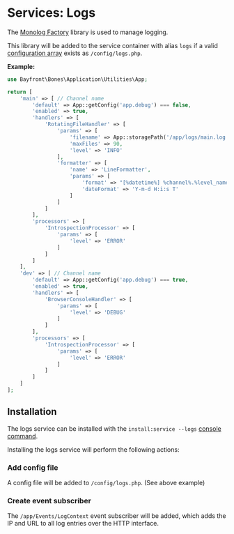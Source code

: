 # Services: Logs

The [Monolog Factory](https://github.com/bayfrontmedia/monolog-factory) library is used to manage logging.

This library will be added to the service container with alias `logs` if a valid 
[configuration array](https://github.com/bayfrontmedia/monolog-factory#configuration-array) exists as `/config/logs.php`.

**Example:**

```php
use Bayfront\Bones\Application\Utilities\App;

return [
    'main' => [ // Channel name
        'default' => App::getConfig('app.debug') === false,
        'enabled' => true,
        'handlers' => [
            'RotatingFileHandler' => [
                'params' => [
                    'filename' => App::storagePath('/app/logs/main.log'),
                    'maxFiles' => 90,
                    'level' => 'INFO'
                ],
                'formatter' => [
                    'name' => 'LineFormatter',
                    'params' => [
                        'format' => "[%datetime%] %channel%.%level_name%: %message% %context% %extra%\n",
                        'dateFormat' => 'Y-m-d H:i:s T'
                    ]
                ]
            ]
        ],
        'processors' => [
            'IntrospectionProcessor' => [
                'params' => [
                    'level' => 'ERROR'
                ]
            ]
        ]
    ],
    'dev' => [ // Channel name
        'default' => App::getConfig('app.debug') === true,
        'enabled' => true,
        'handlers' => [
            'BrowserConsoleHandler' => [
                'params' => [
                    'level' => 'DEBUG'
                ]
            ]
        ],
        'processors' => [
            'IntrospectionProcessor' => [
                'params' => [
                    'level' => 'ERROR'
                ]
            ]
        ]
    ]
];
```

## Installation

The logs service can be installed with the `install:service --logs` [console command](../usage/console.md).

Installing the logs service will perform the following actions:

### Add config file

A config file will be added to `/config/logs.php`. (See above example)

### Create event subscriber

The `/app/Events/LogContext` event subscriber will be added, which adds the IP and URL to all log entries
over the HTTP interface.